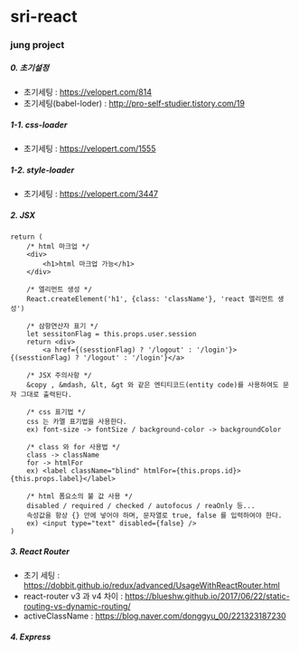 # sri-react
### jung project

##### 0. 초기설정
 - 초기세팅 : https://velopert.com/814
 - 초기세팅(babel-loder) : http://pro-self-studier.tistory.com/19

##### 1-1. css-loader
 - 초기세팅 : https://velopert.com/1555
 
##### 1-2. style-loader
 - 초기세팅 :  https://velopert.com/3447

##### 2. JSX
    return (
        /* html 마크업 */
        <div>
            <h1>html 마크업 가능</h1>
        </div>
        
        /* 엘리먼트 생성 */
        React.createElement('h1', {class: 'className'}, 'react 엘리먼트 생성')
        
        /* 삼항연산자 표기 */
        let sessitonFlag = this.props.user.session
        return <div>
            <a href={(sesstionFlag) ? '/logout' : '/login'}>{(sesstionFlag) ? '/logout' : '/login'}</a>
            
        /* JSX 주의사항 */
        &copy , &mdash, &lt, &gt 와 같은 엔티티코드(entity code)를 사용하여도 문자 그대로 출력된다.
        
        /* css 표기법 */
        css 는 카멜 표기법을 사용한다.
        ex) font-size -> fontSize / background-color -> backgroundColor
        
        /* class 와 for 사용법 */
        class -> className
        for -> htmlFor
        ex) <label className="blind" htmlFor={this.props.id}>{this.props.label}</label>
        
        /* html 폼요소의 불 값 사용 */
        disabled / required / checked / autofocus / reaOnly 등...
        속성값을 항상 {} 안에 넣어야 하며, 문자열로 true, false 를 입력하여야 한다.
        ex) <input type="text" disabled={false} />
    )

##### 3. React Router
 - 초기 세팅 : https://dobbit.github.io/redux/advanced/UsageWithReactRouter.html
 - react-router v3 과 v4 차이 : https://blueshw.github.io/2017/06/22/static-routing-vs-dynamic-routing/
 - activeClassName : https://blog.naver.com/donggyu_00/221323187230
##### 4. Express